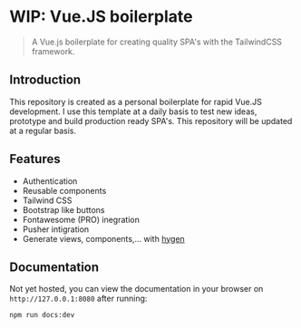 # WIP: Vue.JS boilerplate
> A Vue.js boilerplate for creating quality SPA's with the TailwindCSS framework.

## Introduction
This repository is created as a personal boilerplate for rapid Vue.JS development. I use this template at a daily basis to test new ideas, prototype and build production ready SPA's. This repository will be updated at a regular basis.

## Features

* Authentication
* Reusable components
* Tailwind CSS
* Bootstrap like buttons
* Fontawesome (PRO) inegration
* Pusher intigration
* Generate views, components,... with [hygen](https://github.com/jondot/hygen)

## Documentation
Not yet hosted, you can view the documentation in your browser on `http://127.0.0.1:8080` after running:
```bash
npm run docs:dev
```
